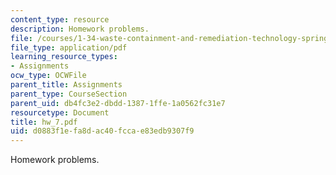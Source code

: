 ```yaml
---
content_type: resource
description: Homework problems.
file: /courses/1-34-waste-containment-and-remediation-technology-spring-2004/d0883f1efa8dac40fccae83edb9307f9_hw_7.pdf
file_type: application/pdf
learning_resource_types:
- Assignments
ocw_type: OCWFile
parent_title: Assignments
parent_type: CourseSection
parent_uid: db4fc3e2-dbdd-1387-1ffe-1a0562fc31e7
resourcetype: Document
title: hw_7.pdf
uid: d0883f1e-fa8d-ac40-fcca-e83edb9307f9
---
```

Homework problems.

